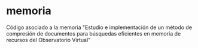 # memoria
Código asociado a la memoria "Estudio e implementación de un método de compresión de documentos para búsquedas eficientes en memoria de recursos del Observatorio Virtual"
